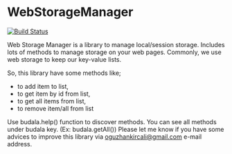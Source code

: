 # WebStorageManager 
[![Build Status](https://travis-ci.org/oguzhankircali/WebStorageManager.svg?branch=master)](https://travis-ci.org/oguzhankircali/WebStorageManager)

Web Storage Manager is a library to manage local/session storage. Includes lots of methods to manage storage on your web pages. 
Commonly, we use web storage to keep our key-value lists. 

So, this library have some methods like; 

- to add item to list, 
- to get item by id from list, 
- to get all items from list, 
- to remove item/all from list 

Use budala.help() function to discover methods. 
You can see all methods under budala key. (Ex: budala.getAll()) 
Please let me know if you have some advices to improve this library 
via oguzhankircali@gmail.com e-mail address.

